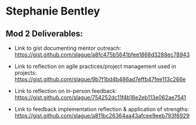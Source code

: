 # Stephanie Bentley

## Mod 2 Deliverables:
* Link to gist documenting mentor outreach:
https://gist.github.com/slague/a8fc475b5641bfee1868d3288ec78943


* Link to reflection on agile practices/project management used in projects:
https://gist.github.com/slague/9b7f1bd4b486ad7effb47fee113c266e


* Link to reflection on in-person feedback:
https://gist.github.com/slague/754252dc11f4b18e2eb113e062ae7541

* Link to feedback implementation reflection & application of strengths: https://gist.github.com/slague/a811bc26364aa43afcee9eeb793f6929
